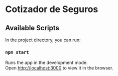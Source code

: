 # Cotizador de Seguros

<!-- Demo: https://control-presupuesto-reactjs.netlify.app/ -->

<!-- ![Screenshot](https://i.imgur.com/T1SwRQz.png) -->

## Available Scripts

In the project directory, you can run:

### `npm start`

Runs the app in the development mode.<br />
Open [http://localhost:3000](http://localhost:3000) to view it in the browser.